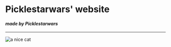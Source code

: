 # Picklestarwars' website
#### _made by Picklestarwars_
___________________________________________________
![a nice cat](file:///home/chronos/u-e93d7bf475adfdcf271f995754a0de3a08f14a96/MyFiles/Downloads/Screenshot%202024-01-25%2010.02.43%20AM%20(1).png)
